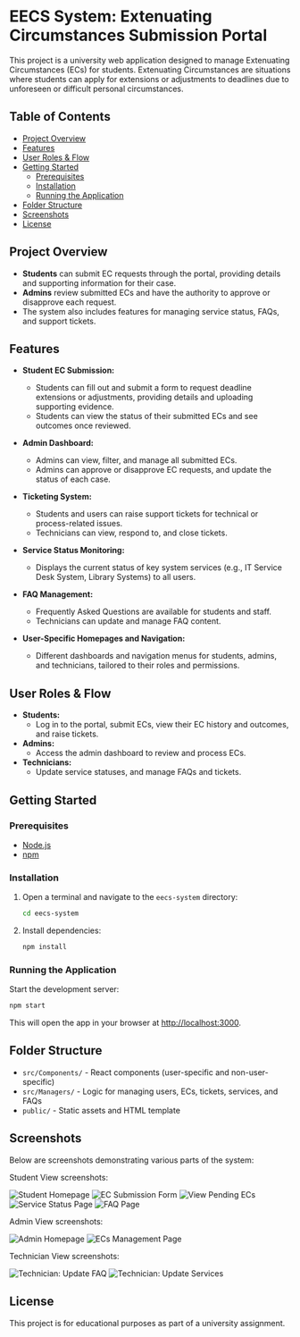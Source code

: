 # EECS System: Extenuating Circumstances Submission Portal

This project is a university web application designed to manage Extenuating Circumstances (ECs) for students. Extenuating Circumstances are situations where students can apply for extensions or adjustments to deadlines due to unforeseen or difficult personal circumstances.

## Table of Contents

- [Project Overview](#project-overview)
- [Features](#features)
- [User Roles & Flow](#user-roles--flow)
- [Getting Started](#getting-started)
  - [Prerequisites](#prerequisites)
  - [Installation](#installation)
  - [Running the Application](#running-the-application)
- [Folder Structure](#folder-structure)
- [Screenshots](#screenshots)
- [License](#license)

## Project Overview

- **Students** can submit EC requests through the portal, providing details and supporting information for their case.
- **Admins** review submitted ECs and have the authority to approve or disapprove each request.
- The system also includes features for managing service status, FAQs, and support tickets.

## Features

- **Student EC Submission:**

  - Students can fill out and submit a form to request deadline extensions or adjustments, providing details and uploading supporting evidence.
  - Students can view the status of their submitted ECs and see outcomes once reviewed.

- **Admin Dashboard:**

  - Admins can view, filter, and manage all submitted ECs.
  - Admins can approve or disapprove EC requests, and update the status of each case.

- **Ticketing System:**

  - Students and users can raise support tickets for technical or process-related issues.
  - Technicians can view, respond to, and close tickets.

- **Service Status Monitoring:**

  - Displays the current status of key system services (e.g., IT Service Desk System, Library Systems) to all users.

- **FAQ Management:**

  - Frequently Asked Questions are available for students and staff.
  - Technicians can update and manage FAQ content.

- **User-Specific Homepages and Navigation:**
  - Different dashboards and navigation menus for students, admins, and technicians, tailored to their roles and permissions.

## User Roles & Flow

- **Students:**
  - Log in to the portal, submit ECs, view their EC history and outcomes, and raise tickets.
- **Admins:**
  - Access the admin dashboard to review and process ECs.
- **Technicians:**
  - Update service statuses, and manage FAQs and tickets.

## Getting Started

### Prerequisites

- [Node.js](https://nodejs.org/)
- [npm](https://www.npmjs.com/)

### Installation

1. Open a terminal and navigate to the `eecs-system` directory:
   ```sh
   cd eecs-system
   ```
2. Install dependencies:
   ```sh
   npm install
   ```

### Running the Application

Start the development server:

```sh
npm start
```

This will open the app in your browser at [http://localhost:3000](http://localhost:3000).

## Folder Structure

- `src/Components/` - React components (user-specific and non-user-specific)
- `src/Managers/` - Logic for managing users, ECs, tickets, services, and FAQs
- `public/` - Static assets and HTML template

## Screenshots

Below are screenshots demonstrating various parts of the system:

Student View screenshots:

![Student Homepage](eecs-system/images/Screenshot%202025-08-24%20102148.png)
![EC Submission Form](eecs-system/images/Screenshot%202025-08-24%20101659.png)
![View Pending ECs](eecs-system/images/Screenshot%202025-08-24%20101815.png)
![Service Status Page](eecs-system/images/Screenshot%202025-08-24%20101935.png)
![FAQ Page](eecs-system/images/Screenshot%202025-08-24%20102009.png)

Admin View screenshots:

![Admin Homepage](eecs-system/images/Screenshot%202025-08-24%20102045.png)
![ECs Management Page](eecs-system/images/Screenshot%202025-08-24%20102105.png)

Technician View screenshots:

![Technician: Update FAQ](eecs-system/images/Screenshot%202025-08-24%20104027.png)
![Technician: Update Services](eecs-system/images/Screenshot%202025-08-24%20104053.png)

## License

This project is for educational purposes as part of a university assignment.
